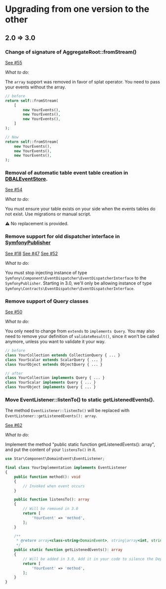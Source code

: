 # Upgrading from one version to the other

## 2.0 => 3.0

### Change of signature of AggregateRoot::fromStream()

[See #55](https://github.com/yvoyer/domain-event/issues/55)

*What to do:*

The `array` support was removed in favor of splat operator. You need to pass your events without the array.

```php
// before
return self::fromStream(
    [
        new YourEvents(),
        new YourEvents(),
        new YourEvents(),
    ]   
);

// Now 
return self::fromStream(
    new YourEvents(),
    new YourEvents(),
    new YourEvents(),
);

```

### Removal of automatic table event table creation in [DBALEventStore](src/Ports/Doctrine/DBALEventStore.php).

[See #54](https://github.com/yvoyer/domain-event/issues/54)

*What to do:* 

You must ensure your table exists on your side when the events tables do not exist. Use migrations or manual script.

:warning: No replacement is provided.

### Remove support for old dispatcher interface in [SymfonyPublisher](src/Ports/Symfony/SymfonyPublisher.php)

[See #18](https://github.com/yvoyer/domain-event/issues/18)
[See #47](https://github.com/yvoyer/domain-event/issues/47)
[See #52](https://github.com/yvoyer/domain-event/issues/52)

*What to do:*

You must stop injecting instance of type `Symfony\Component\EventDispatcher\EventDispatcherInterface` to
 the `SymfonyPublisher`. Starting in 3.0, we'll only be allowing instance of type
 `Symfony\Contracts\EventDispatcher\EventDispatcherInterface`.

### Remove support of Query classes

[See #50](https://github.com/yvoyer/domain-event/issues/50)

*What to do:*

You only need to change from `extends` to `implements Query`.
 You may also need to remove your definition of `validateResult()`, since it won't be called anymore,
 unless you want to validate it your way. 

```php
// before
class YourCollection extends CollectionQuery { ... }
class YourScalar extends ScalarQuery { ... }
class YourObject extends ObjectQuery { ... }

// after
class YourCollection implements Query { ... }
class YourScalar implements Query { ... }
class YourObject implements Query { ... }
```

### Move EventListener::listenTo() to static getListenedEvents().

The method `EventListener::listenTo()` will be replaced with `EventListener::getListenedEvents(): array`.

[See #62](https://github.com/yvoyer/domain-event/issues/62)

*What to do:*

Implement the method "public static function getListenedEvents(): array", and put the content of your
 `listensTo()` in it.

```php
use Star\Component\DomainEvent\EventListener;

final class YourImplementation implements EventListener
{
    public function method(): void
    {
        // Invoked when event occurs
    }

    public function listensTo(): array
    {
        // Will be removed in 3.0
        return [
            'YourEvent' => 'method',
        ];
    }

    /**
     * @return array<class-string<DomainEvent>, string|array<int, string>>
     */
    public static function getListenedEvents(): array
    {
        // Will be added in 3.0, Add it in your code to silence the Deprecation warning.
        return [
            'YourEvent' => 'method',
        ];
    }
}
```
